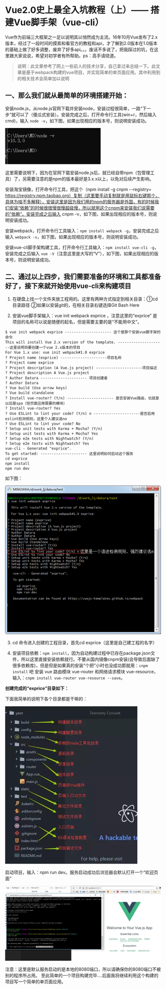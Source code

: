 # Vue2.0史上最全入坑教程（上）—— 搭建Vue脚手架（vue-cli）

Vue作为前端三大框架之一足以说明其以悄然成为主流。16年10月Vue发布了2.x版本，经过了一段时间的摸索和看官方的教程和api，才了解到2.0版本在1.0版本的基础上做了好多调整，废弃了好多api。。。废话不多说了，把我踩过的坑，在这里跟大家说说，希望对初学者有所帮助。ps：高手请绕道。

>说明：此文章参考了网上一些前人的技术分享，自己拿过来总结一下。此文章是基于webpack构建的vue项目，并实现简单的单页面应用。其中利用到的相关技术会简单加以说明

## 一、那么我们就从最简单的环境搭建开始：

安装node.js，从node.js官网下载并安装node，安装过程很简单，一路“下一步”就可以了（傻瓜式安装）。安装完成之后，打开命令行工具(win+r，然后输入cmd)，输入 `node -v`，如下图，如果出现相应的版本号，则说明安装成功。

![安装成功](vueimg/vue-cli-start/20180905092228.jpg)

这里需要说明下，因为在官网下载安装node.js后，就已经自带npm（包管理工具）了，另需要注意的是npm的版本最好是3.x.x以上，以免对后续产生影响。

安装淘宝镜像，打开命令行工具，把这个（npm install -g cnpm --registry= https://registry.npm.taobao.org）复制（这里要手动复制就是用鼠标右键那个，具体为啥不多解释），安装这里是因为我们用的npm的服务器是外国，有的时候我们安装“依赖”的时候很很慢很慢超级慢，所以就用这个cnpm来安装我们说需要的“依赖”。安装完成之后输入 cnpm -v，如下图，如果出现相应的版本号，则说明安装成功。

安装webpack，打开命令行工具输入：`npm install webpack -g`，安装完成之后输入 `webpack -v`，如下图，如果出现相应的版本号，则说明安装成功。

安装vue-cli脚手架构建工具，打开命令行工具输入：`npm install vue-cli -g`，安装完成之后输入 `vue -V`（注意这里是大写的“V”），如下图，如果出现相应的版本号，则说明安装成功。



## 二、通过以上四步，我们需要准备的环境和工具都准备好了，接下来就开始使用vue-cli来构建项目

1. 在硬盘上找一个文件夹放工程用的。这里有两种方式指定到相关目录：①cd 目录路径 ②如果以安装git的，在相关目录右键选择Git Bash Here

2. 安装vue脚手架输入：vue init webpack exprice ，注意这里的“exprice” 是项目的名称可以说是随便的起名，但是需要主要的是“不能用中文”。

```
$ vue init webpack exprice --------------------- 这个是那个安装vue脚手架的命令
This will install Vue 2.x version of the template. ---------------------这里说明将要创建一个vue 2.x版本的项目
For Vue 1.x use: vue init webpack#1.0 exprice
? Project name (exprice) ---------------------项目名称
? Project name exprice
? Project description (A Vue.js project) ---------------------项目描述
? Project description A Vue.js project
? Author Datura --------------------- 项目创建者
? Author Datura
? Vue build (Use arrow keys)
? Vue build standalone
? Install vue-router? (Y/n) --------------------- 是否安装Vue路由，也就是以后是spa（但页面应用需要的模块）
? Install vue-router? Yes
? Use ESLint to lint your code? (Y/n) n ---------------------是否启用eslint检测规则，这里个人建议选no
? Use ESLint to lint your code? No
? Setup unit tests with Karma + Mocha? (Y/n)
? Setup unit tests with Karma + Mocha? Yes
? Setup e2e tests with Nightwatch? (Y/n)
? Setup e2e tests with Nightwatch? Yes
vue-cli · Generated "exprice".
To get started: --------------------- 这里说明如何启动这个服务
cd exprice
npm install
npm run dev

```
如下图：

![3868852-02ed8f0f061be202.png](vueimg/vue-cli-start/3868852-02ed8f0f061be202.png)

3. cd 命令进入创建的工程目录，首先cd exprice（这里是自己建工程的名字）

4. 安装项目依赖：`npm install`，因为自动构建过程中已存在package.json文件，所以这里直接安装依赖就行。不要从国内镜像cnpm安装(会导致后面缺了很多依赖库)，但是但是如果真的安装“个把”小时也没成功那就用：`cnpm install` 吧
安装 vue 路由模块 vue-router 和网络请求模块 vue-resource，输入：`cnpm install vue-router vue-resource --save`。

**创建完成的“exprice”目录如下：**

下面我简单的说明下各个目录都是干嘛的：

![20180905093005.jpg](vueimg/vue-cli-start/20180905093005.jpg)

启动项目，输入：npm run dev。服务启动成功后浏览器会默认打开一个“欢迎页面” 


![20180905094315.jpg](vueimg/vue-cli-start/20180905094315.jpg)

注意：这里是默认服务启动的是本地的8080端口，所以请确保你的8080端口不被别的程序所占用。
至此简单的一个项目构建完毕....后面我将继续利用这个构建的项目写一个简单的单页面应用。

